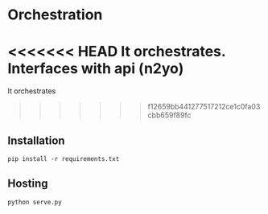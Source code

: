 # Orchestration

<<<<<<< HEAD
It orchestrates. Interfaces with api (n2yo)
=======
It orchestrates
>>>>>>> f12659bb441277517212ce1c0fa03cbb659f89fc

## Installation

`pip install -r requirements.txt`

## Hosting

`python serve.py`
